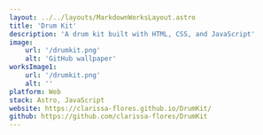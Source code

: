 ```yaml
---
layout: ../../layouts/MarkdownWorksLayout.astro
title: 'Drum Kit'
description: 'A drum kit built with HTML, CSS, and JavaScript'
image:
    url: '/drumkit.png'
    alt: 'GitHub wallpaper'
worksImage1:
    url: '/drumkit.png'
    alt: ''
platform: Web
stack: Astro, JavaScript
website: https://clarissa-flores.github.io/DrumKit/
github: https://github.com/clarissa-flores/DrumKit
---
```

